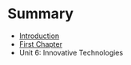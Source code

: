 # Summary

* [Introduction](README.md)
* [First Chapter](chapter1.md)
* Unit 6: Innovative Technologies

